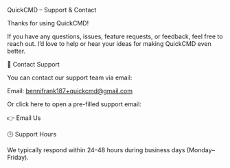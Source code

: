 QuickCMD – Support & Contact

Thanks for using QuickCMD!

If you have any questions, issues, feature requests, or feedback, feel free to reach out. I’d love to help or hear your ideas for making QuickCMD even better.

📧 Contact Support

You can contact our support team via email:

Email: bennifrank187+quickcmd@gmail.com

Or click here to open a pre-filled support email:

👉 Email Us

🕒 Support Hours

We typically respond within 24–48 hours during business days (Monday–Friday).
